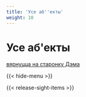 ```yaml
---
title: 'Усе аб''екты'
weight: 10
---
```

# Усе аб'екты
[вярнуцца на старонку Дэма](../../)

{{< hide-menu >}} 

{{< release-sight-items >}} 
